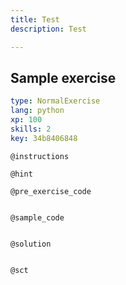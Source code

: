 ```yaml
---
title: Test
description: Test

---
```

## Sample exercise

```yaml
type: NormalExercise
lang: python
xp: 100
skills: 2
key: 34b8406848
```


`@instructions`

`@hint`

`@pre_exercise_code`
```{python}

```

`@sample_code`
```{python}

```

`@solution`
```{python}

```

`@sct`
```{python}

```
